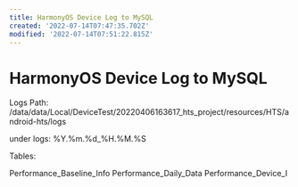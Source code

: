 ```yaml
---
title: HarmonyOS Device Log to MySQL
created: '2022-07-14T07:47:35.702Z'
modified: '2022-07-14T07:51:22.815Z'
---
```


# HarmonyOS Device Log to MySQL

Logs Path:
/data/data/Local/DeviceTest/20220406163617_hts_project/resources/HTS/android-hts/logs

under logs:
%Y.%m.%d_%H.%M.%S

Tables:

Performance_Baseline_Info
Performance_Daily_Data
Performance_Device_I


